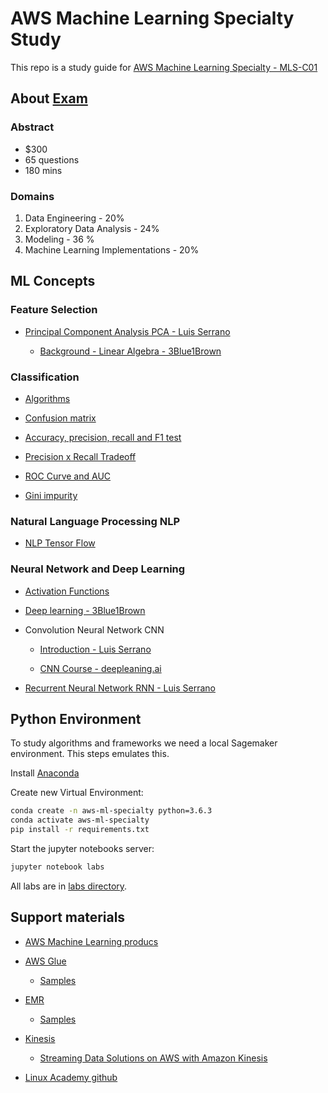 # AWS Machine Learning Specialty Study

This repo is a study guide for [AWS Machine Learning Specialty - MLS-C01](https://aws.amazon.com/pt/certification/certified-machine-learning-specialty/)

## About [Exam](https://aws.amazon.com/pt/certification/certified-machine-learning-specialty/)

### Abstract

- $300
- 65 questions
- 180 mins

### Domains

1. Data Engineering - 20%
2. Exploratory Data Analysis - 24%
3. Modeling - 36 %
4. Machine Learning Implementations - 20%

## ML Concepts

### Feature Selection

- [Principal Component Analysis PCA - Luis Serrano](https://www.youtube.com/watch?v=g-Hb26agBFg)

  - [Background - Linear Algebra - 3Blue1Brown](https://www.youtube.com/playlist?list=PLZHQObOWTQDPD3MizzM2xVFitgF8hE_ab)

### Classification

- [Algorithms](https://ml-cheatsheet.readthedocs.io/en/latest/classification_algos.html)

* [Confusion matrix](https://towardsdatascience.com/understanding-confusion-matrix-a9ad42dcfd62)

* [Accuracy, precision, recall and F1 test](https://towardsdatascience.com/accuracy-recall-precision-f-score-specificity-which-to-optimize-on-867d3f11124)

- [Precision x Recall Tradeoff](https://datascience-george.medium.com/the-precision-recall-trade-off-aa295faba140)

- [ROC Curve and AUC](https://developers.google.com/machine-learning/crash-course/classification/roc-and-auc)

* [Gini impurity](https://bambielli.com/til/2017-10-29-gini-impurity/#:~:text=Gini%20Impurity%20is%20a%20measurement,labels%20from%20the%20data%20set.)

### Natural Language Processing NLP

- [NLP Tensor Flow](https://www.youtube.com/playlist?list=PLQY2H8rRoyvzDbLUZkbudP-MFQZwNmU4S)

### Neural Network and Deep Learning

- [Activation Functions ](https://www.youtube.com/watch?v=Xvg00QnyaIY)

* [Deep learning - 3Blue1Brown](https://www.youtube.com/watch?v=aircAruvnKk)

- Convolution Neural Network CNN

  - [Introduction - Luis Serrano](https://www.youtube.com/watch?v=2-Ol7ZB0MmU)

  - [CNN Course - deepleaning.ai](https://www.youtube.com/watch?v=ArPaAX_PhIs&list=PLkDaE6sCZn6Gl29AoE31iwdVwSG-KnDzF)

- [Recurrent Neural Network RNN - Luis Serrano](https://www.youtube.com/watch?v=UNmqTiOnRfg)

## Python Environment

To study algorithms and frameworks we need a local Sagemaker environment. This steps emulates this.

Install [Anaconda](https://docs.anaconda.com/anaconda/install/)

Create new Virtual Environment:

```sh
conda create -n aws-ml-specialty python=3.6.3
conda activate aws-ml-specialty
pip install -r requirements.txt
```

Start the jupyter notebooks server:

```sh
jupyter notebook labs
```

All labs are in [labs directory](https://github.com/tentativafc/aws-machine-learning-specialty/tree/main/labs).

## Support materials

- [AWS Machine Learning producs](https://docs.aws.amazon.com/whitepapers/latest/aws-overview/machine-learning.html)

* [AWS Glue](https://docs.aws.amazon.com/glue/latest/dg/what-is-glue.html)

  - [Samples](https://github.com/aws-samples/aws-glue-samples)

* [EMR](https://docs.aws.amazon.com/emr/index.html)

  - [Samples](https://github.com/aws-samples/analysing-realtime-streaming-data-using-msk-emr)

* [Kinesis](https://docs.aws.amazon.com/kinesis/index.html)

  - [Streaming Data Solutions on AWS with Amazon Kinesis](https://docs.aws.amazon.com/whitepapers/latest/streaming-data-solutions-amazon-kinesis/welcome.html?did=wp_card&trk=wp_card)

* [Linux Academy github](https://github.com/linuxacademy/content-aws-mls-c01)
